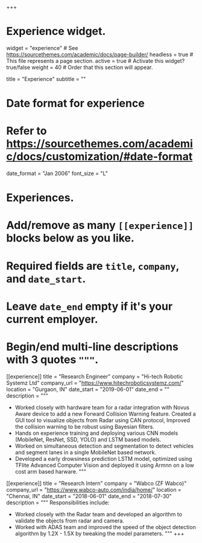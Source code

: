 +++
# Experience widget.
widget = "experience"  # See https://sourcethemes.com/academic/docs/page-builder/
headless = true  # This file represents a page section.
active = true  # Activate this widget? true/false
weight = 40  # Order that this section will appear.

title = "Experience"
subtitle = ""

# Date format for experience
#   Refer to https://sourcethemes.com/academic/docs/customization/#date-format
date_format = "Jan 2006"
font_size = "L"

# Experiences.
#   Add/remove as many `[[experience]]` blocks below as you like.
#   Required fields are `title`, `company`, and `date_start`.
#   Leave `date_end` empty if it's your current employer.
#   Begin/end multi-line descriptions with 3 quotes `"""`.



[[experience]]
  title = "Research Engineer"
  company = "Hi-tech Robotic Systemz Ltd"
  company_url = "https://www.hitechroboticsystemz.com/"
  location = "Gurgaon, IN"
  date_start = "2019-06-01"
  date_end = ""
  description = """
  <!-- Responsibilities include: -->
  * Worked closely with hardware team for a radar integration with Novus Aware device to add a new Forward Collision Warning feature. Created a GUI tool to visualize objects from Radar using CAN protocol, Improved the collision warning to be robust using Bayesian filters.
  * Hands on experience training and deploying various CNN models (MobileNet, ResNet, SSD, YOLO) and LSTM based models.
  * Worked on simultaneous detection and segmentation to detect vehicles and segment lanes in a single MobileNet based network.
  * Developed a early drowsiness prediction LSTM model, optimized using TFlite Advanced Computer Vision and deployed it using Armnn on a low cost arm based harware.
  """

[[experience]]
  title = "Research Intern"
  company = "Wabco (ZF Wabco)"
  company_url = "https://www.wabco-auto.com/india/home/"
  location = "Chennai, IN"
  date_start = "2018-06-01"
  date_end = "2018-07-30"
  description = """
  Responsibilities include:
  * Worked closely with the Radar team and developed an algorithm to validate the objects from radar and camera.
  * Worked with ADAS team and improved the speed of the object detection algorithm by 1.2X - 1.5X by tweaking the model parameters.
  """
+++
